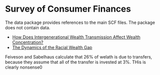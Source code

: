 # Survey of Consumer Finances

The data package provides references to the main SCF files. The package does not contain data. 

* [How Does Intergenerational Wealth Transmission Affect Wealth Concentration? ](https://www.federalreserve.gov/econres/notes/feds-notes/how-does-intergenerational-wealth-transmission-affect-wealth-concentration-20180601.htm)
* [The Dynamics of the Racial Wealth Gap](http://www.people.virginia.edu/~ey2d/aliprantis_carroll_young_2019b.pdf)

Feiveson and Sabelhaus calculate that 26% of welath is due to transfers, because they assume that all of the transfer is invested at 3%. THis is clearly nonsense0